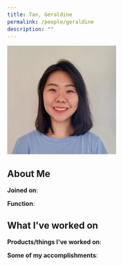 ```yaml
---
title: Tan, Geraldine
permalink: /people/geraldine
description: ""
---
```


<img src="/images/headshots/geraldine.jpg" title="Tan, Geraldine" alt="Tan, Geraldine" style="width:50%;margin-left:0">

## About Me

**Joined on**: 

**Function**: 

## What I've worked on

**Products/things I've worked on**:


**Some of my accomplishments**:

